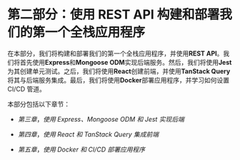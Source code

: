 # 第二部分：使用 REST API 构建和部署我们的第一个全栈应用程序

在本部分，我们将构建和部署我们的第一个全栈应用程序，并使用**REST API**。我们将首先使用**Express**和**Mongoose ODM**实现后端服务。然后，我们将使用**Jest**为其创建单元测试。之后，我们将使用**React**创建前端，并使用**TanStack Query**将其与后端服务集成。最后，我们将使用**Docker**部署应用程序，并学习如何设置 CI/CD 管道。

本部分包括以下章节：

+   *第三章*，*使用 Express、Mongoose ODM 和 Jest 实现后端*

+   *第四章*，*使用 React 和 TanStack Query 集成前端*

+   *第五章*，*使用 Docker 和 CI/CD 部署应用程序*
